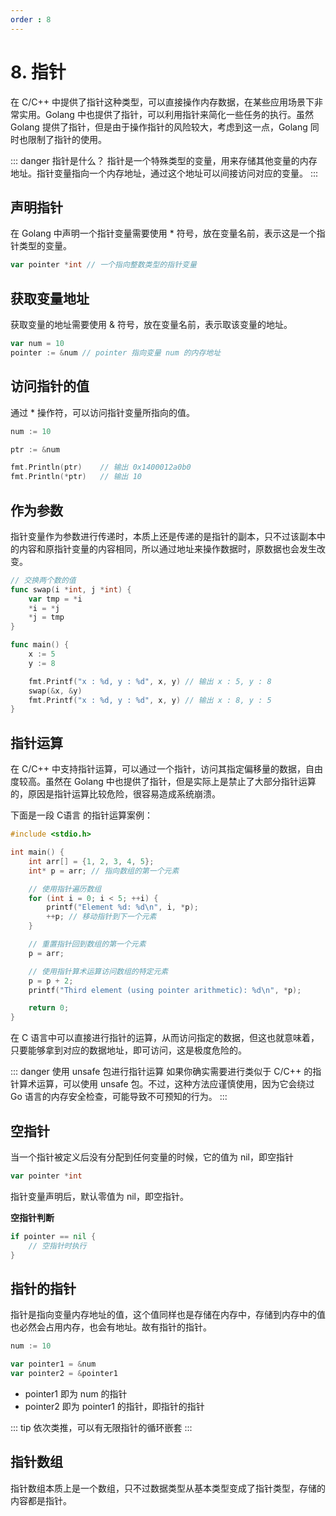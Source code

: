 ```yaml
---
order : 8
---
```

# 8. 指针

在 C/C++ 中提供了指针这种类型，可以直接操作内存数据，在某些应用场景下非常实用。Golang 中也提供了指针，可以利用指针来简化一些任务的执行。虽然 Golang 提供了指针，但是由于操作指针的风险较大，考虑到这一点，Golang 同时也限制了指针的使用。


::: danger 指针是什么？
指针是一个特殊类型的变量，用来存储其他变量的内存地址。指针变量指向一个内存地址，通过这个地址可以间接访问对应的变量。
:::

## 声明指针

在 Golang 中声明一个指针变量需要使用 * 符号，放在变量名前，表示这是一个指针类型的变量。

```go
var pointer *int // 一个指向整数类型的指针变量
```

## 获取变量地址

获取变量的地址需要使用 & 符号，放在变量名前，表示取该变量的地址。

```go
var num = 10
pointer := &num // pointer 指向变量 num 的内存地址
```

## 访问指针的值

通过 * 操作符，可以访问指针变量所指向的值。

```go
num := 10

ptr := &num

fmt.Println(ptr)    // 输出 0x1400012a0b0
fmt.Println(*ptr)   // 输出 10
```

## 作为参数

指针变量作为参数进行传递时，本质上还是传递的是指针的副本，只不过该副本中的内容和原指针变量的内容相同，所以通过地址来操作数据时，原数据也会发生改变。

```go
// 交换两个数的值
func swap(i *int, j *int) {
	var tmp = *i
	*i = *j
	*j = tmp
}

func main() {
	x := 5
	y := 8

	fmt.Printf("x : %d, y : %d", x, y) // 输出 x : 5, y : 8
	swap(&x, &y)
	fmt.Printf("x : %d, y : %d", x, y) // 输出 x : 8, y : 5
}
```

## 指针运算

在 C/C++ 中支持指针运算，可以通过一个指针，访问其指定偏移量的数据，自由度较高。虽然在 Golang 中也提供了指针，但是实际上是禁止了大部分指针运算的，原因是指针运算比较危险，很容易造成系统崩溃。

下面是一段 C语言 的指针运算案例：

```c
#include <stdio.h>

int main() {
    int arr[] = {1, 2, 3, 4, 5};
    int* p = arr; // 指向数组的第一个元素

    // 使用指针遍历数组
    for (int i = 0; i < 5; ++i) {
        printf("Element %d: %d\n", i, *p);
        ++p; // 移动指针到下一个元素
    }

    // 重置指针回到数组的第一个元素
    p = arr;

    // 使用指针算术运算访问数组的特定元素
    p = p + 2;
    printf("Third element (using pointer arithmetic): %d\n", *p);

    return 0;
}
```

在 C 语言中可以直接进行指针的运算，从而访问指定的数据，但这也就意味着，只要能够拿到对应的数据地址，即可访问，这是极度危险的。

::: danger 使用 unsafe 包进行指针运算
如果你确实需要进行类似于 C/C++ 的指针算术运算，可以使用 unsafe 包。不过，这种方法应谨慎使用，因为它会绕过 Go 语言的内存安全检查，可能导致不可预知的行为。
:::

## 空指针

当一个指针被定义后没有分配到任何变量的时候，它的值为 nil，即空指针

```go
var pointer *int
```

指针变量声明后，默认零值为 nil，即空指针。

**空指针判断**

```go
if pointer == nil {
    // 空指针时执行
}
```

## 指针的指针

指针是指向变量内存地址的值，这个值同样也是存储在内存中，存储到内存中的值也必然会占用内存，也会有地址。故有指针的指针。

```go
num := 10

var pointer1 = &num
var pointer2 = &pointer1
```

- pointer1 即为 num 的指针
- pointer2 即为 pointer1 的指针，即指针的指针

::: tip 依次类推，可以有无限指针的循环嵌套
:::

## 指针数组

指针数组本质上是一个数组，只不过数据类型从基本类型变成了指针类型，存储的内容都是指针。